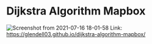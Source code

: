 # Dijkstra Algorithm Mapbox
![Screenshot from 2021-07-16 18-01-58](https://user-images.githubusercontent.com/58845052/125931117-f93c6bbb-2ad0-4989-851b-d76fd212ebd8.png)
Link: https://glendell03.github.io/dijkstra-algorithm-mapbox/


